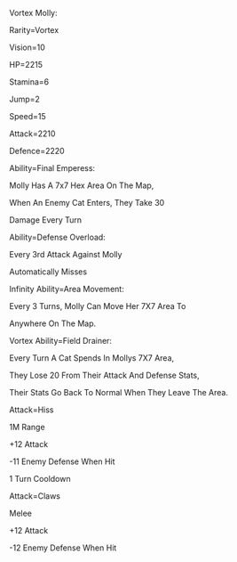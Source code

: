 Vortex Molly:

Rarity=Vortex

Vision=10

HP=2215

Stamina=6

Jump=2

Speed=15

Attack=2210

Defence=2220

Ability=Final Emperess:

Molly Has A 7x7 Hex Area On The Map,

When An Enemy Cat Enters, They Take 30

Damage Every Turn

Ability=Defense Overload:

Every 3rd Attack Against Molly

Automatically Misses

Infinity Ability=Area Movement:

Every 3 Turns, Molly Can Move Her 7X7 Area To

Anywhere On The Map.

Vortex Ability=Field Drainer:

Every Turn A Cat Spends In Mollys 7X7 Area,

They Lose 20 From Their Attack And Defense Stats,

Their Stats Go Back To Normal When They Leave The Area.

Attack=Hiss

1M Range

+12 Attack

-11 Enemy Defense When Hit

1 Turn Cooldown

Attack=Claws

Melee

+12 Attack

-12 Enemy Defense When Hit

